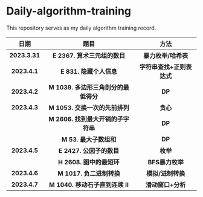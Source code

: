 # Daily-algorithm-training
This repository serves as my daily algorithm training record.



|   **日期**    |               **题目**               |         **方法**          |
| :-----------: | :----------------------------------: | :-----------------------: |
| **2023.3.31** |     **E 2367. 算术三元组的数目**     |    **暴力枚举/哈希表**    |
| **2023.4.1**  |       **E 831. 隐藏个人信息**        | **字符串查找+正则表达式** |
| **2023.4.2**  | **M 1039. 多边形三角剖分的最低得分** |          **DP**           |
| **2023.4.3**  |    **M 1053. 交换一次的先前排列**    |         **贪心**          |
|               |  **M 2606. 找到最大开销的子字符串**  |          **DP**           |
|               |        **M 53. 最大子数组和**        |          **DP**           |
| **2023.4.5**  |       **E 2427. 公因子的数目**       |         **枚举**          |
|               |       **H 2608. 图中的最短环**       |      **BFS暴力枚举**      |
| **2023.4.6**  |       **M 1017. 负二进制转换**       |     **模拟/进制转换**     |
| **2023.4.7**  |   **M 1040. 移动石子直到连续 II**    |     **滑动窗口+分析**     |

